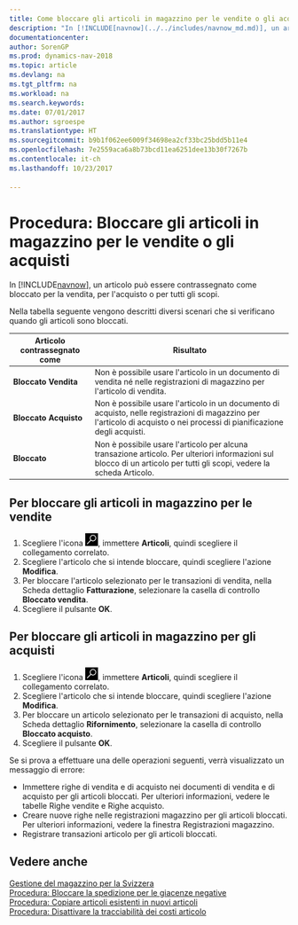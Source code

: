 ```yaml
---
title: Come bloccare gli articoli in magazzino per le vendite o gli acquisti
description: "In [!INCLUDE[navnow](../../includes/navnow_md.md)], un articolo può essere contrassegnato come bloccato per la vendita, per l'acquisto o per tutti gli scopi."
documentationcenter: 
author: SorenGP
ms.prod: dynamics-nav-2018
ms.topic: article
ms.devlang: na
ms.tgt_pltfrm: na
ms.workload: na
ms.search.keywords: 
ms.date: 07/01/2017
ms.author: sgroespe
ms.translationtype: HT
ms.sourcegitcommit: b9b1f062ee6009f34698ea2cf33bc25bdd5b11e4
ms.openlocfilehash: 7e2559aca6a8b73bcd11ea6251dee13b30f7267b
ms.contentlocale: it-ch
ms.lasthandoff: 10/23/2017

---
```

# <a name="how-to-block-inventory-items-for-sales-or-purchases"></a>Procedura: Bloccare gli articoli in magazzino per le vendite o gli acquisti
In [!INCLUDE[navnow](../../includes/navnow_md.md)], un articolo può essere contrassegnato come bloccato per la vendita, per l'acquisto o per tutti gli scopi.  

Nella tabella seguente vengono descritti diversi scenari che si verificano quando gli articoli sono bloccati.  

|Articolo contrassegnato come|Risultato|  
|--------------------|------------|  
|**Bloccato Vendita**|Non è possibile usare l'articolo in un documento di vendita né nelle registrazioni di magazzino per l'articolo di vendita.|  
|**Bloccato Acquisto**|Non è possibile usare l'articolo in un documento di acquisto, nelle registrazioni di magazzino per l'articolo di acquisto o nei processi di pianificazione degli acquisti.|  
|**Bloccato**|Non è possibile usare l'articolo per alcuna transazione articolo. Per ulteriori informazioni sul blocco di un articolo per tutti gli scopi, vedere la scheda Articolo.|  

## <a name="to-block-inventory-items-for-sales"></a>Per bloccare gli articoli in magazzino per le vendite  

1.  Scegliere l'icona ![Cerca pagina o report](../../media/ui-search/search_small.png "Cerca pagina o report"), immettere **Articoli**, quindi scegliere il collegamento correlato.  
2.  Scegliere l'articolo che si intende bloccare, quindi scegliere l'azione **Modifica**.  
3.  Per bloccare l'articolo selezionato per le transazioni di vendita, nella Scheda dettaglio **Fatturazione**, selezionare la casella di controllo **Bloccato vendita**.  
4.  Scegliere il pulsante **OK**.  

## <a name="to-block-inventory-items-for-purchase"></a>Per bloccare gli articoli in magazzino per gli acquisti  

1.  Scegliere l'icona ![Cerca pagina o report](../../media/ui-search/search_small.png "Cerca pagina o report"), immettere **Articoli**, quindi scegliere il collegamento correlato.  
2.  Scegliere l'articolo che si intende bloccare, quindi scegliere l'azione **Modifica**.  
3.  Per bloccare un articolo selezionato per le transazioni di acquisto, nella Scheda dettaglio **Rifornimento**, selezionare la casella di controllo **Bloccato acquisto**.  
4.  Scegliere il pulsante **OK**.  

Se si prova a effettuare una delle operazioni seguenti, verrà visualizzato un messaggio di errore:  

- Immettere righe di vendita e di acquisto nei documenti di vendita e di acquisto per gli articoli bloccati. Per ulteriori informazioni, vedere le tabelle Righe vendite e Righe acquisto.  
- Creare nuove righe nelle registrazioni magazzino per gli articoli bloccati. Per ulteriori informazioni, vedere la finestra Registrazioni magazzino.  
- Registrare transazioni articolo per gli articoli bloccati.  

## <a name="see-also"></a>Vedere anche  
 [Gestione del magazzino per la Svizzera](swiss-inventory-management.md)   
 [Procedura: Bloccare la spedizione per le giacenze negative](how-to-block-shipment-for-negative-inventory.md)   
 [Procedura: Copiare articoli esistenti in nuovi articoli](how-to-copy-existing-items-to-new-items.md)   
 [Procedura: Disattivare la tracciabilità dei costi articolo](how-to-deactivate-item-cost-tracking.md)

